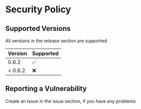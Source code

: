 # Security Policy

## Supported Versions

All versions in the release section are supported

| Version | Supported          |
| ------- | ------------------ |
| 0.6.2   | :white_check_mark: |
| < 0.6.2 | :x:                |

## Reporting a Vulnerability

Create an Issue in the issue section, if you have any problems
